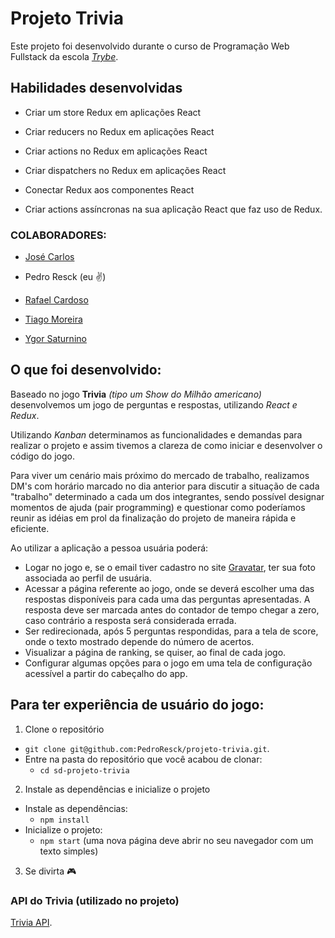 # Projeto Trivia  

Este projeto foi desenvolvido durante o curso de Programação Web Fullstack da escola [_Trybe_](https://www.betrybe.com/?utm_source=trybe.com.br).  
  
  
  
## Habilidades desenvolvidas

 - Criar um store Redux em aplicações React

 - Criar reducers no Redux em aplicações React

 - Criar actions no Redux em aplicações React

 - Criar dispatchers no Redux em aplicações React

 - Conectar Redux aos componentes React

 - Criar actions assíncronas na sua aplicação React que faz uso de Redux.  


### COLABORADORES:

- [José Carlos](https://github.com/kalarruda)  

- Pedro Resck (eu ✌️)  

- [Rafael Cardoso](https://github.com/rafaelcardosotrybetruma10a)  

- [Tiago Moreira](https://github.com/Tiagu99)  

- [Ygor Saturnino](https://github.com/YgorSaturnino)  
  
  
## O que foi desenvolvido:

Baseado no jogo **Trivia** _(tipo um Show do Milhão americano)_ desenvolvemos um jogo de perguntas e respostas, utilizando _React e Redux_.  

Utilizando _Kanban_ determinamos as funcionalidades e demandas para realizar o projeto e assim tivemos a clareza de como iniciar e desenvolver o código do jogo.

Para viver um cenário mais próximo do mercado de trabalho, realizamos DM's com horário marcado no dia anterior para discutir a situação de cada "trabalho" determinado a cada um dos integrantes, sendo possível designar momentos de ajuda (pair programming) e questionar como poderíamos reunir as idéias em prol da finalização do projeto de maneira rápida e eficiente.  

Ao utilizar a aplicação a pessoa usuária poderá:

  - Logar no jogo e, se o email tiver cadastro no site [Gravatar](https://pt.gravatar.com/), ter sua foto associada ao perfil de usuária.
  - Acessar a página referente ao jogo, onde se deverá escolher uma das respostas disponíveis para cada uma das perguntas apresentadas. A resposta deve ser marcada antes do contador de tempo chegar a zero, caso contrário a resposta será considerada errada.
  - Ser redirecionada, após 5 perguntas respondidas, para a tela de score, onde o texto mostrado depende do número de acertos.
  - Visualizar a página de ranking, se quiser, ao final de cada jogo.
  - Configurar algumas opções para o jogo em uma tela de configuração acessível a partir do cabeçalho do app.



## Para ter experiência de usuário do jogo:

1. Clone o repositório
  * `git clone git@github.com:PedroResck/projeto-trivia.git`.
  * Entre na pasta do repositório que você acabou de clonar:
    * `cd sd-projeto-trivia`
  
2. Instale as dependências e inicialize o projeto
  * Instale as dependências:
    * `npm install`
  * Inicialize o projeto:
    * `npm start` (uma nova página deve abrir no seu navegador com um texto simples)  
      
3. Se divirta 🎮 

### API do Trivia (utilizado no projeto)

[Trivia API](https://opentdb.com/api_config.php).

